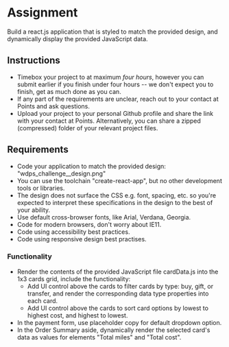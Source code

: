 # Assignment
Build a react.js application that is styled to match the provided design, and dynamically display the provided JavaScript data.

## Instructions
- Timebox your project to at maximum *four hours*, however you can submit earlier if you finish under four hours -- we don't expect you to finish, get as much done as you can.
- If any part of the requirements are unclear, reach out to your contact at Points and ask questions.
- Upload your project to your personal Github profile and share the link with your contact at Points. Alternatively, you can share a zipped (compressed) folder of your relevant project files.

## Requirements
- Code your application to match the provided design: "wdps_challenge__design.png"
- You can use the toolchain "create-react-app", but no other development tools or libraries.
- The design does not surface the CSS e.g. font, spacing, etc. so you're expected to interpret these specifications in the design to the best of your ability.
- Use default cross-browser fonts, like Arial, Verdana, Georgia.
- Code for modern browsers, don't worry about IE11.
- Code using accessibility best practices.
- Code using responsive design best practises.

### Functionality
- Render the contents of the provided JavaScript file cardData.js into the 1x3 cards grid, include the functionality:
    - Add UI control above the cards to filter cards by type: buy, gift, or transfer, and render the corresponding data type properties into each card.
    - Add UI control above the cards to sort card options by lowest to highest cost, and highest to lowest.
- In the payment form, use placeholder copy for default dropdown option.
- In the Order Summary aside, dynamically render the selected card's data as values for elements "Total miles" and "Total cost".
